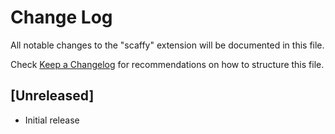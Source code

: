 # Change Log

All notable changes to the "scaffy" extension will be documented in this file.

Check [Keep a Changelog](http://keepachangelog.com/) for recommendations on how to structure this file.

## [Unreleased]

- Initial release